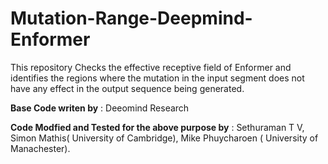 # Mutation-Range-Deepmind-Enformer
This repository Checks the effective receptive field of Enformer and identifies the regions where the mutation in the input segment does not have any effect in the output sequence being generated. 



**Base Code writen by** : Deeomind Research

**Code Modfied and Tested for the above purpose by** : Sethuraman T V, Simon Mathis( University of Cambridge), Mike Phuycharoen ( University of Manachester). 
